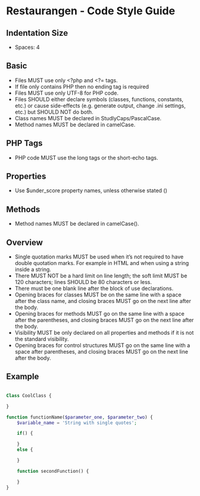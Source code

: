 # Restaurangen - Code Style Guide

## Indentation Size
* Spaces: 4

## Basic 
* Files MUST use only <?php and <?= tags.
* If file only contains PHP then no ending tag is required
* Files MUST use only UTF-8 for PHP code.
* Files SHOULD either declare symbols (classes, functions, constants, etc.) or cause side-effects (e.g. generate output, change .ini settings, etc.) but SHOULD NOT do both.
* Class names MUST be declared in StudlyCaps/PascalCase.
* Method names MUST be declared in camelCase.

## PHP Tags
* PHP code MUST use the long <?php ?> tags or the short-echo <?= ?> tags.

## Properties
* Use $under_score property names, unless otherwise stated ()

## Methods
* Method names MUST be declared in camelCase().

## Overview
* Single quotation marks MUST be used when it’s not required to have double quotation marks. For example in HTML and when using a string inside a string. 
* There MUST NOT be a hard limit on line length; the soft limit MUST be 120 characters; lines SHOULD be 80 characters or less.
* There must be one blank line after the block of use declarations.
* Opening braces for classes MUST be on the same line with a space after the class name, and closing braces MUST go on the next line after the body.
* Opening braces for methods MUST go on the same line with a space after the parentheses, and closing braces MUST go on the next line after the body.
* Visibility MUST be only declared on all properties and methods if it is not the standard visibility.
* Opening braces for control structures MUST go on the same line with a space after parentheses, and closing braces MUST go on the next line after the body.

## Example
```php

Class CoolClass {

}

function functionName($parameter_one, $parameter_two) {
	$variable_name = 'String with single quotes';

	if() {

	} 
	else {

	}

	function secondFunction() {

	}
}
```
